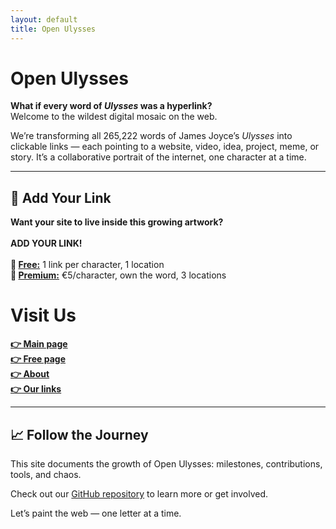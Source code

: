 ```yaml
---
layout: default
title: Open Ulysses
---
```


# Open Ulysses

**What if every word of *Ulysses* was a hyperlink?**  
Welcome to the wildest digital mosaic on the web.

We’re transforming all 265,222 words of James Joyce’s *Ulysses* into clickable links — each pointing to a website, video, idea, project, meme, or story. It’s a collaborative portrait of the internet, one character at a time.

---

## 🔗 Add Your Link

**Want your site to live inside this growing artwork?<br><br>
ADD YOUR LINK!<br>**<br>
**🔹 [Free:](https://ko-fi.com/post/Claim-a-Character-I2I81J57ZW)** 1 link per character, 1 location<br>
**🔹 [Premium:](https://ko-fi.com/Post/How-to-Add-a-Link-T6T21GPKLS)** €5/character, own the word, 3 locations<br>

# Visit Us

**[👉 Main page](https://ko-fi.com/Post/Chapter-I-1-Z8Z11J6H59)<br>
[👉 Free page](https://ko-fi.com/post/Chapter-I-2-A-R5R01J6NRH)<br>
[👉 About](https://ko-fi.com/post/About-V7V31J9IQ1)<br>
[👉 Our links](https://linktr.ee/openulysses)<br>**

---

## 📈 Follow the Journey

This site documents the growth of Open Ulysses: milestones, contributions, tools, and chaos.

Check out our [GitHub repository](https://github.com/LeoBloom265/open-ulysses) to learn more or get involved.

Let’s paint the web — one letter at a time.
